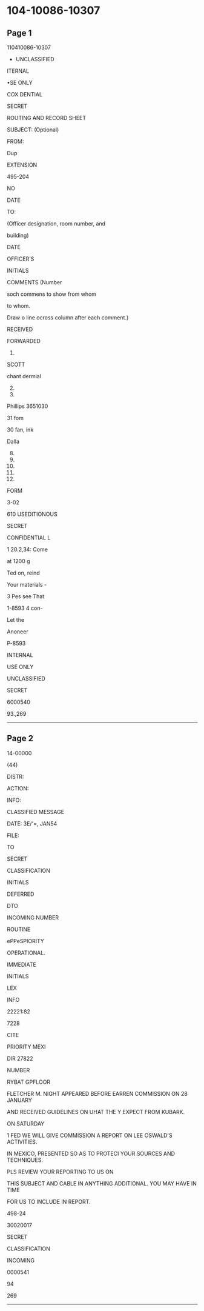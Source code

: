 # 104-10086-10307

## Page 1

110410086-10307

- UNCLASSIFIED

ITERNAL

•SE ONLY

COX DENTIAL

SECRET

ROUTING AND RECORD SHEET

SUBJECT: (Optional)

FROM:

Dup

EXTENSION

495-204

NO

DATE

TO:

(Officer designation, room number, and

building)

DATE

OFFICER'S

INITIALS

COMMENTS (Number

soch commens to show from whom

to whom.

Draw o line ocross column after each comment.)

RECEIVED

FORWARDED

1.

SCOTT

chant dermial

2.

3.

Phillips 3651030

31 fom

30 fan, ink

Dalla

8.

10.

11.

14.

15.

FORM

3-02

610 USEDITIONOUS

SECRET

CONFIDENTIAL L

1 20.2,34: Come

at 1200 g

Ted on, reind

Your materials -

3 Pes see That

1-8593 4 con-

Let the

Anoneer

P-8593

INTERNAL

USE ONLY

UNCLASSIFIED

SECRET

6000540

93.,269

---

## Page 2

14-00000

(44)

DISTR:

ACTION:

INFO:

CLASSIFIED MESSAGE

DATE: 3E/'=, JAN54

FILE:

TO

SECRET

CLASSIFICATION

INITIALS

DEFERRED

DTO

INCOMING NUMBER

ROUTINE

ePPeSPIORITY

OPERATIONAL.

IMMEDIATE

INITIALS

LEX

INFO

22221:82

7228

CITE

PRIORITY MEXI

DIR 27822

NUMBER

RYBAT GPFLOOR

FLETCHER M. NIGHT APPEARED BEFORE EARREN COMMISSION ON 28 JANUARY

AND RECEIVED GUIDELINES ON UHAT THE Y EXPECT FROM KUBARK.

ON SATURDAY

1 FED WE WILL GIVE COMMISSION A REPORT ON LEE OSWALD'S ACTIVITIES.

IN MEXICO, PRESENTED SO AS TO PROTECI YOUR SOURCES AND TECHNIQUES.

PLS REVIEW YOUR REPORTING TO US ON

THIS SUBJECT AND CABLE IN ANYTHING ADDITIONAL. YOU MAY HAVE IN TIME

FOR US TO INCLUDE IN REPORT.

498-24

30020017

SECRET

CLASSIFICATION

INCOMING

0000541

94

269

---

